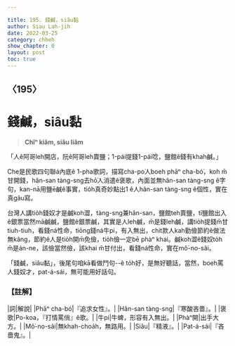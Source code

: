```yaml
---

title: 195. 錢鹹，siâu黏
author: Siau Lah-jih
date: 2022-03-25
category: chheh
show_chapter: 0
layout: post
toc: true
---
```

  
## 〈195〉
# 錢鹹，siâu黏
>**Chîⁿ kiâm, siâu liâm**

「人ê阿哥leh開店，阮ê阿哥leh賣鹽；1-pái提錢1-pái唸，鹽館ê錢有khah鹹。」 

Che是民歌四句聯á內底ê 1-pha歌詞，描寫cha-po͘人boeh phāⁿ cha-bó͘，koh m̄甘開錢，hân-san tàng-sng去hō͘人消遣ê褒歌，內面並無hân-san tàng-sng ê字句，kan-nā用鹽ē鹹ê事實，tio̍h真奇妙點出1 ê人hân-san tàng-sng ê個性，實在真gâu寫。

台灣人講tio̍h錢奴才是鹹koh澀，tàng-sng兼hân-san，鹽館teh賣鹽，tī鹽館出入ê銀票當然mā鹹鹹，鹽館ê銀票鹹，其實是人leh鹹，m̄是錢leh鹹，講tio̍h提錢m̄甘tiuh-tiuh，看錢ná性命，tiōng錢ná牛pi，有入無出，chit款人kah勤儉節約ê做法無kâng，節約ê人是tio̍h開m̄免儉，tio̍h儉一定bē phàⁿ khai。鹹koh澀ê錢奴to̍h m̄是án-ne，該儉當然儉，該khai m̄甘付出，看錢ná性命，實在mô͘-no-sâi。

「錢鹹，siâu黏」，後尾句咱kā看做鬥句--ê to̍h好，是無好聽話，當然，boeh罵人錢奴才，pat-á-sái，無可能用好話句。

### 【註解】

|詞|解說|
|Phāⁿ cha-bó͘|『追求女性』。|
|Hân-san tàng-sng|『寒酸吝嗇』。|
|褒歌|Po-koa，『打情罵俏』ê歌。|
|牛pi|牛蜱，形容有入無出。|
|Phàⁿ開|出手大方。|
|Mô͘-no-sâi|無khah-choa̍h，無路用。|
|Siâu|『精液』。|
|Pat-á-sái|『吝嗇鬼』。|
